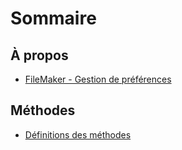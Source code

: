 # Sommaire

## À propos

* [FileMaker - Gestion de préférences](README.md)

## Méthodes

* [Définitions des méthodes](methods.md)



